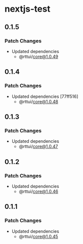 # nextjs-test

## 0.1.5

### Patch Changes

- Updated dependencies
  - @rttui/core@1.0.49

## 0.1.4

### Patch Changes

- Updated dependencies [77ff516]
  - @rttui/core@1.0.48

## 0.1.3

### Patch Changes

- Updated dependencies
  - @rttui/core@1.0.47

## 0.1.2

### Patch Changes

- Updated dependencies
  - @rttui/core@1.0.46

## 0.1.1

### Patch Changes

- Updated dependencies
  - @rttui/core@1.0.45
